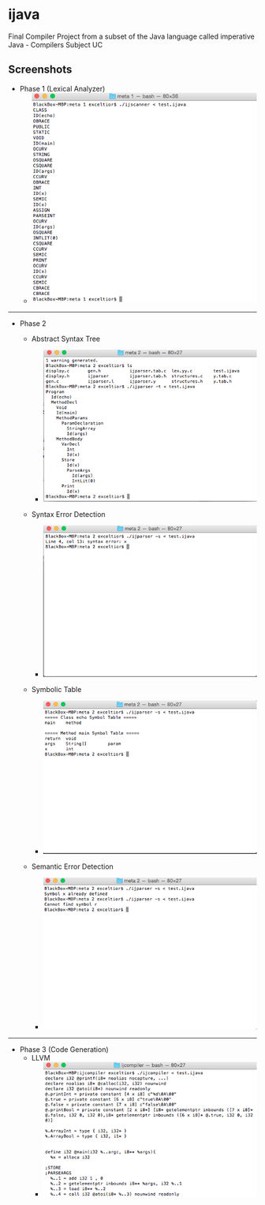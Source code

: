 # ijava
Final Compiler Project from a subset of the Java language called imperative Java - Compilers Subject UC

Screenshots
----------------

- Phase 1 (Lexical Analyzer)
  - <img src="https://github.com/cyberaa/ijava/blob/master/Screenshots/lexer.png" width="500px">
 
-------------
 - Phase 2
    - Abstract Syntax Tree
       - <img src="https://github.com/cyberaa/ijava/blob/master/Screenshots/yacc%20-%20AST.png" width="500px">
 
    - Syntax Error Detection 
       - <img src="https://github.com/cyberaa/ijava/blob/master/Screenshots/Syntax%20Errors.png" width="500px">
    
    - Symbolic Table
       - <img src="https://github.com/cyberaa/ijava/blob/master/Screenshots/symbolic%20table.png" width="500px">
    
    - Semantic Error Detection
       - <img src="https://github.com/cyberaa/ijava/blob/master/Screenshots/Semantic%20Error.png" width="500px">

--------------
  - Phase 3 (Code Generation)
      - LLVM
          - <img src="https://github.com/cyberaa/ijava/blob/master/Screenshots/generation%20of%20LLVM%20code.png" width="500px">
